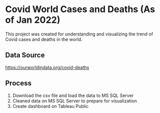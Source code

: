 # Covid World Cases and Deaths (As of Jan 2022)
This project was created for understanding and visualizing the trend of Covid cases and deaths in the world. 

## Data Source
https://ourworldindata.org/covid-deaths

## Process
1. Download the csv file and load the data to MS SQL Server 
2. Cleaned data on MS SQL Server to prepare for visualization 
3. Create dashboard on Tableau Public 
